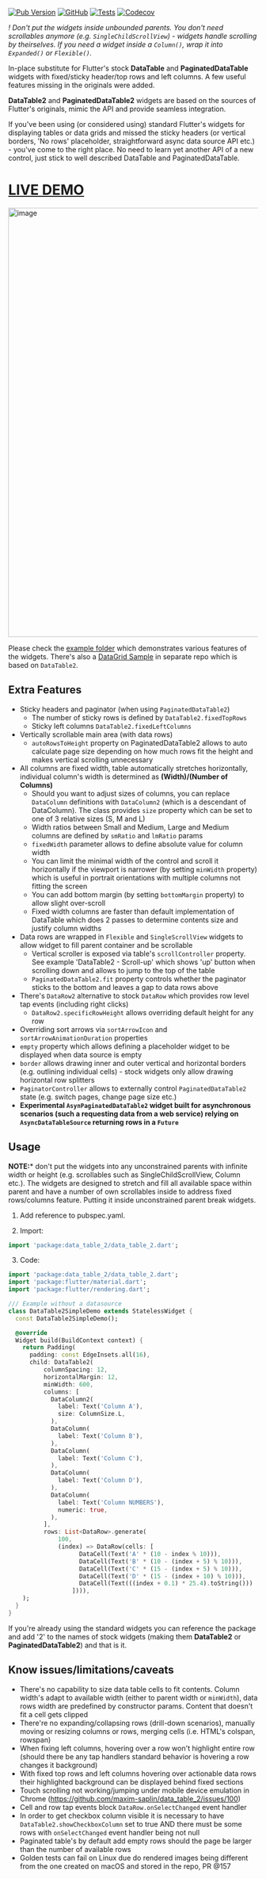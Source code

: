 [![Pub Version](https://img.shields.io/pub/v/data_table_2?label=pub.dev&labelColor=333940&logo=flutter)](https://pub.dev/packages/data_table_2) [![GitHub](https://img.shields.io/github/license/maxim-saplin/data_table_2?color=%23007A88&labelColor=333940)](https://github.com/maxim-saplin/data_table_2/blob/main/LICENSE) [![Tests](https://github.com/maxim-saplin/data_table_2/workflows/Dev%20Build/badge.svg)](https://github.com/maxim-saplin/data_table_2/actions) [![Codecov](https://img.shields.io/codecov/c/github/maxim-saplin/data_table_2/nndb?labelColor=333940&logo=codecov&logoColor=white)](https://codecov.io/gh/maxim-saplin/data_table_2)

*! Don't put the widgets inside unbounded parents. You don't need scrollables anymore (e.g. `SingleChildScrollView`) - widgets handle scrolling by theirselves. If you need a widget inside a `Column()`, wrap it into `Expanded()` or `Flexible()`.*

In-place substitute for Flutter's stock **DataTable** and **PaginatedDataTable** widgets with fixed/sticky header/top rows and left columns. A few useful features missing in the originals were added. 

**DataTable2** and **PaginatedDataTable2** widgets are based on the sources of Flutter's originals, mimic the API and provide seamless integration.

If you've been using (or considered using) standard Flutter's widgets for displaying tables or data grids and missed the sticky headers (or vertical borders, 'No rows' placeholder, straightforward async data source API etc.) - you've come to the right place. No need to learn yet another API of a new control, just stick to well described DataTable and PaginatedDataTable.

# [LIVE DEMO](https://maxim-saplin.github.io/data_table_2/)

[<img width="866" alt="image" src="https://user-images.githubusercontent.com/7947027/115952188-48c4e600-a4ed-11eb-9ff9-e5b4deaf9580.png">](https://maxim-saplin.github.io/data_table_2/)

Please check the [example folder](https://github.com/maxim-saplin/data_table_2/tree/main/example) which demonstrates various features of the widgets. There's also a [DataGrid Sample](https://maxim-saplin.github.io/flutter_web_spa_sample/canvaskit/) in separate repo which is based on `DataTable2`.

## Extra Features
- Sticky headers and paginator (when using `PaginatedDataTable2`)
  - The number of sticky rows is defined by `DataTable2.fixedTopRows`
  - Sticky left columns `DataTable2.fixedLeftColumns`
- Vertically scrollable main area (with data rows)
  - `autoRowsToHeight` property on PaginatedDataTable2 allows to auto calculate page size depending on how much rows fit the height and makes vertical scrolling unnecessary
- All columns are fixed width, table automatically stretches horizontally, individual column's width is determined as **(Width)/(Number of Columns)**
  - Should you want to adjust sizes of columns, you can replace `DataColumn` definitions with `DataColumn2` (which is a descendant of DataColumn). The class provides `size` property which can be set to one of 3 relative sizes (S, M and L)
  - Width ratios between Small and Medium, Large and Medium columns are defined by `smRatio` and `lmRatio` params
  - `fixedWidth` parameter allows to define absolute value for column width
  - You can limit the minimal width of the control and scroll it horizontally if the viewport is narrower (by setting `minWidth` property) which is useful in portrait orientations with multiple columns not fitting the screen
  - You can add bottom margin (by setting `bottomMargin` property) to allow slight over-scroll
  - Fixed width columns are faster than default implementation of DataTable which does 2 passes to determine contents size and justify column widths
- Data rows are wrapped in `Flexible` and `SingleScrollView` widgets to allow widget to fill parent container and be scrollable
  - Vertical scroller is exposed via table's `scrollController` property. See example 'DataTable2 - Scroll-up' which shows 'up' button when scrolling down and allows to jump to the top of the table
  - `PaginatedDataTable2.fit` property controls whether the paginator sticks to the bottom and leaves a gap to data rows above
- There's `DataRow2` alternative to stock `DataRow` which provides row level tap events (including right clicks)
  - `DataRow2.specificRowHeight` allows overriding default height for any row
- Overriding sort arrows via `sortArrowIcon` and `sortArrowAnimationDuration` properties
- `empty` property which allows defining a placeholder widget to be displayed when data source is empty
- `border` allows drawing inner and outer vertical and horizontal borders (e.g. outlining individual cells) - stock widgets only allow drawing horizontal row splitters
- `PaginatorController` allows to externally control `PaginatedDataTable2` state (e.g. switch pages, change page size etc.)
- **Experimental `AsynPaginatedDataTable2` widget built for asynchronous scenarios (such a requesting data from a web service) relying on `AsyncDataTableSource` returning rows in a `Future`**


## Usage

**NOTE:*** don't put the widgets into any unconstrained parents with infinite width or height (e.g. scrollables such as SingleChildScrollView, Column etc.). The widgets are designed to stretch and fill all available space within parent and have a number of own scrollables inside to address fixed rows/columns feature. Putting it inside unconstrained parent break widgets.

1. Add reference to pubspec.yaml.

2. Import:
```dart
import 'package:data_table_2/data_table_2.dart';
```

3. Code:
```dart
import 'package:data_table_2/data_table_2.dart';
import 'package:flutter/material.dart';
import 'package:flutter/rendering.dart';

/// Example without a datasource
class DataTable2SimpleDemo extends StatelessWidget {
  const DataTable2SimpleDemo();

  @override
  Widget build(BuildContext context) {
    return Padding(
      padding: const EdgeInsets.all(16),
      child: DataTable2(
          columnSpacing: 12,
          horizontalMargin: 12,
          minWidth: 600,
          columns: [
            DataColumn2(
              label: Text('Column A'),
              size: ColumnSize.L,
            ),
            DataColumn(
              label: Text('Column B'),
            ),
            DataColumn(
              label: Text('Column C'),
            ),
            DataColumn(
              label: Text('Column D'),
            ),
            DataColumn(
              label: Text('Column NUMBERS'),
              numeric: true,
            ),
          ],
          rows: List<DataRow>.generate(
              100,
              (index) => DataRow(cells: [
                    DataCell(Text('A' * (10 - index % 10))),
                    DataCell(Text('B' * (10 - (index + 5) % 10))),
                    DataCell(Text('C' * (15 - (index + 5) % 10))),
                    DataCell(Text('D' * (15 - (index + 10) % 10))),
                    DataCell(Text(((index + 0.1) * 25.4).toString()))
                  ]))),
    );
  }
}

```
If you're already using the standard widgets you can reference the package and add '2' to the names of stock widgets (making them **DataTable2** or **PaginatedDataTable2**) and that is it. 

##  Know issues/limitations/caveats
- There's no capability to size data table cells to fit contents. Column width's adapt to available width (either to parent width or `minWidth`), data rows width are predefined by constructor params. Content that doesn't fit a cell gets clipped
- There're no expanding/collapsing rows (drill-down scenarios), manually moving or resizing columns or rows, merging cells (i.e. HTML's colspan, rowspan)
- When fixing left columns, hovering over a row won't highlight entire row (should there be any tap handlers standard behavior is hovering a row changes it background)
 - With fixed top rows and left columns hovering over actionable data rows their highlighted background can be displayed behind fixed sections
 - Touch scrolling not working/jumping under mobile device emulation in Chrome (https://github.com/maxim-saplin/data_table_2/issues/100)
 - Cell and row tap events block `DataRow.onSelectChanged` event handler
 - In order to get checkbox column visible it is necessary to have `DataTable2.showCheckboxColumn` set to true AND there must be some rows with `onSelectChanged` event handler being not null
 - Paginated table's by default add empty rows should the page be larger than the number of available rows
 - Golden tests can fail on Linux due do rendered images being different from the one created on macOS and stored in the repo, PR @157
